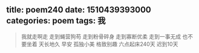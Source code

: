 title: poem240
date: 1510439393000
categories: poem
tags: 我
---
> 我就走啊走
走到蝇营狗苟
走到粉骨碎身
走到寡断优柔
走到一事无成
也不要坐着
天长地久
早安
孤独小美
格致别趣
六点起床240天 迟到10天